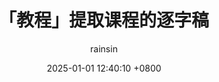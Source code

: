 ---
title: 「教程」提取课程的逐字稿
author: rainsin
date: 2025-01-01 12:40:10 +0800
categories: [教程, 文字稿]
tags: [教程]
pin: false
math: false
react: false
mermaid: false
video: false
music: false
cube: false
babel: false
imgcard: true
blockquote-sep: true

guwen: true
guwen-addon: true
pinyin: true
charch: true
indent: true
pseudo: false
vertical: false
cjk-latin-space: true
bracket-replace: true
link-space: true
line-height: true

mathpolt: false
jquery: true
forbid: false
comments: true
postsummary: false

favicon: heart

isrss: disable
post: true
keywords: rainsin, blog, 国学
image:
  path: http://pan.fucku.top/img/post/01c2b45997fd2fa801215603b19339.webp
  alt: 心经
---
